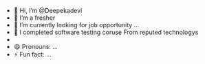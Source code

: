 - 👋 Hi, I’m @Deepekadevi
- 👀 I’m a fresher 
- 🌱 I’m currently looking for job opportunity ...
- 💞️ I completed software testing coruse From reputed technologys
- 
- 😄 Pronouns: ...
- ⚡ Fun fact: ...

<!---
Deepekadevi/Deepekadevi is a ✨ special ✨ repository because its `README.md` (this file) appears on your GitHub profile.
You can click the Preview link to take a look at your changes.
--->
